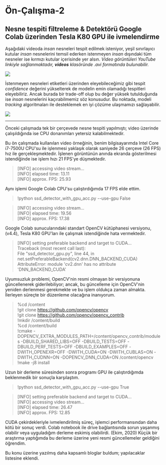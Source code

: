 # Ön-Çalışma-2
## Nesne tespiti filtreleme & Detektörü Google Colab üzerinden Tesla K80 GPU ile ivmelendirme

Aşağıdaki videoda _insan_ nesneleri tespit edilmek isteniyor, yeşil sınırlayıcı kutular _insan_ nesnelerini temsil ederken istenmeyen _insan_ dışındaki tüm nesneler ise kırmızı kutular içerisinde yer alsın. _Video görüntüleri YouTube linkiyle sağlanmaktadır, **videos** klasöründe .avi formatında bulunabilir._

[![](http://img.youtube.com/vi/pvHzxhcg104/0.jpg)](http://www.youtube.com/watch?v=pvHzxhcg104 "MobileNET SSD | sample-1 | out-1")
  

İstenmeyen nesneleri etiketleri üzerinden eleyebileceğimiz gibi tespit _confidence_ değerini yükselterek de modelin emin olamadığı tespitleri eleyebiliriz. Ancak burada bir trade-off olup bu değer yüksek tutulduğunda ise _insan_ nesnelerini kaçırabilmemiz söz konusudur. Bu noktada, modeli _tracking_ algoritmaları ile desteklemek en iyi çözüme ulaşmamızı sağlayabilir.

[![](http://img.youtube.com/vi/Rt-f-1R0pYY/0.jpg)](http://www.youtube.com/watch?v=Rt-f-1R0pYY "MobileNET SSD | sample-1 | out-2")

<hr>

Önceki çalışmada tek bir çerçevede nesne tespiti yapılmıştı; video üzerinde çalışıldığında ise CPU donanımları yetersiz kalabilmektedir. 

Bu ön çalışmada kullanılan video örneğinin, benim bilgisayarımda Intel Core i7-7500U CPU'su ile işlenmesi yaklaşık olarak saniyede 26 çerçeve (26 FPS) hız ile gerçekleşmektedir. İşlenen görüntünün anında ekranda gösterilmesi istendiğinde ise işlem hızı 21 FPS'ye düşmektedir. 
>[INFO] accessing video stream...<br>
[INFO] elapsed time: 13.11<br>
[INFO] approx. FPS: 25.93<br>

Aynı işlemi Google Colab CPU'su çalıştırdığımda 17 FPS elde ettim.
>!python ssd_detector_with_gpu_acc.py --use-gpu False

>[INFO] accessing video stream... <br>
[INFO] elapsed time: 19.56 <br>
[INFO] approx. FPS: 17.38 <br>

Google Colab sunucularındaki standart OpenCV kütüphanesi versiyonu, (v4.4), Tesla K80 GPU'ları ile çalışmak istendiğinde hata vermektedir.
>[INFO] setting preferable backend and target to CUDA...<br>
Traceback (most recent call last):<br>
  File "ssd_detector_gpu.py", line 44, in <module>  net.setPreferableBackend(cv2.dnn.DNN_BACKEND_CUDA)<br>
AttributeError: module 'cv2.dnn' has no attribute 'DNN_BACKEND_CUDA'
  
Uyumsuzluk problemi, OpenCV'nin resmi olmayan bir versiyonuna güncellenerek giderilebiliyor; ancak, bu güncelleme için OpenCV'nin yeniden derlenmesi gerekmekte ve bu işlem oldukça zaman almakta. İlerleyen süreçte bir düzenleme olacağına inanıyorum.
>%cd /content <br>
!git clone https://github.com/opencv/opencv <br>
!git clone https://github.com/opencv/opencv_contrib <br>
!mkdir /content/build <br>
%cd /content/build <br>
!cmake -DOPENCV_EXTRA_MODULES_PATH=/content/opencv_contrib/modules  -DBUILD_SHARED_LIBS=OFF  -DBUILD_TESTS=OFF  -DBUILD_PERF_TESTS=OFF -DBUILD_EXAMPLES=OFF -DWITH_OPENEXR=OFF -DWITH_CUDA=ON -DWITH_CUBLAS=ON -DWITH_CUDNN=ON -DOPENCV_DNN_CUDA=ON /content/opencv <br>
!make -j8 install

Uzun bir derleme süresinden sonra programı GPU ile çalıştırdığımda beklenmedik bir sonuçla karşılaştım.
>!python ssd_detector_with_gpu_acc.py --use-gpu True

>[INFO] setting preferable backend and target to CUDA... <br>
[INFO] accessing video stream... <br>
[INFO] elapsed time: 26.47 <br>
[INFO] approx. FPS: 12.85 <br>

CUDA çekirdekleriyle ivmelendirilmiş süreç, işlemci performansından daha kötü bir sonuç verdi. Colab notebook ile drive bağlantısında sorun yaşanmış olabilir veya uyguladığım derleme eskimiş olabilirdi. (Ekim, 2020) Küçük bir araştırma yaptığımda bu derleme üzerine yeni resmi güncellemeler geldiğini öğrendim.

Bu konu üzerine yazılmış daha kapsamlı bloglar buldum; yapılacaklar listesine eklendi.

